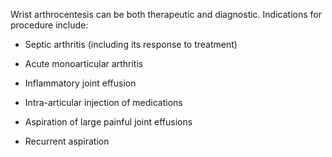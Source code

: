 Wrist arthrocentesis can be both therapeutic and diagnostic. Indications for procedure include:

- Septic arthritis (including its response to treatment)

- Acute monoarticular arthritis

- Inflammatory joint effusion

- Intra-articular injection of medications

- Aspiration of large painful joint effusions

- Recurrent aspiration